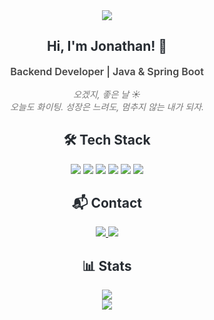 <!-- 상단 헤더 이미지 -->
<div align="center">
  <img src="https://capsule-render.vercel.app/api?type=soft&color=ffffff&height=120&text=Nadan's%20GitHub&animation=fadeIn&fontColor=8abdff&fontSize=70" />
</div>

<!-- 자기소개 -->
<div align="center">
  <h2 style="color: #282d33;">Hi, I'm Jonathan! 👋</h2>
  <p style="font-weight: 600; font-size: 16px; color: #444;">Backend Developer | Java & Spring Boot</p>
  <p style="font-style: italic; color: #777;">오겠지, 좋은 날 ☀️<br>오늘도 화이팅. 성장은 느려도, 멈추지 않는 내가 되자.</p>
</div>

<!-- 기술 스택 -->
<div align="center">
  <h2 style="color: #282d33;">🛠️ Tech Stack</h2>
  <p>
    <img src="https://img.shields.io/badge/Java-007396?style=flat-square&logo=Java&logoColor=white" />
    <img src="https://img.shields.io/badge/Spring%20Boot-6DB33F?style=flat-square&logo=Spring%20Boot&logoColor=white" />
    <img src="https://img.shields.io/badge/MySQL-4479A1?style=flat-square&logo=MySQL&logoColor=white" />
    <img src="https://img.shields.io/badge/Amazon%20AWS-232F3E?style=flat-square&logo=Amazon%20AWS&logoColor=white" />
    <img src="https://img.shields.io/badge/Docker-2496ED?style=flat-square&logo=Docker&logoColor=white" />
    <img src="https://img.shields.io/badge/GitHub-181717?style=flat-square&logo=GitHub&logoColor=white" />
  </p>
</div>

<!-- 연락처 및 블로그 -->
<div align="center">
  <h2 style="color: #282d33;">📬 Contact</h2>
  <p>
    <a href="https://dev-nadan.tistory.com/">
      <img src="https://img.shields.io/badge/Tistory-000000?style=flat-square&logo=Tistory&logoColor=white" />
    </a>
    <a href="mailto:0620jonathan@gmail.com">
      <img src="https://img.shields.io/badge/Gmail-EA4335?style=flat-square&logo=Gmail&logoColor=white" />
    </a>
  </p>
</div>

<!-- GitHub 통계 -->
<div align="center">
  <h2 style="color: #282d33;">📊 Stats</h2>
  <p>
    <img src="https://github-readme-stats.vercel.app/api?username=jonathan0620&bg_color=ffffff&title_color=2c3e50&text_color=333&show_icons=true&hide_border=true" />
    <br/>
    <img src="https://github-readme-stats.vercel.app/api/top-langs/?username=jonathan0620&layout=compact&bg_color=ffffff&title_color=2c3e50&text_color=333&hide_border=true" />
  </p>
</div>

